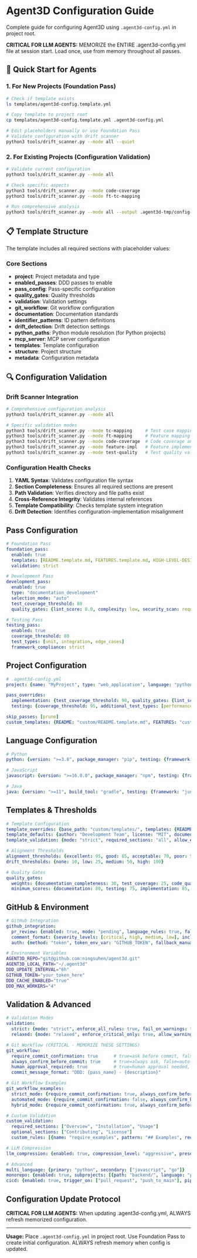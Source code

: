 # Agent3D Configuration Guide

Complete guide for configuring Agent3D using `.agent3d-config.yml` in project root.

**CRITICAL FOR LLM AGENTS:** MEMORIZE the ENTIRE .agent3d-config.yml file at session start. Load once, use from memory throughout all passes.

## 🎯 Quick Start for Agents

### 1. For New Projects (Foundation Pass)

```bash
# Check if template exists
ls templates/agent3d-config.template.yml

# Copy template to project root
cp templates/agent3d-config.template.yml .agent3d-config.yml

# Edit placeholders manually or use Foundation Pass
# Validate configuration with drift scanner
python3 tools/drift_scanner.py --mode all --quiet
```

### 2. For Existing Projects (Configuration Validation)

```bash
# Validate current configuration
python3 tools/drift_scanner.py --mode all

# Check specific aspects
python3 tools/drift_scanner.py --mode code-coverage
python3 tools/drift_scanner.py --mode ft-tc-mapping

# Run comprehensive analysis
python3 tools/drift_scanner.py --mode all --output .agent3d-tmp/config-analysis.yaml
```

## 📋 Template Structure

The template includes all required sections with placeholder values:

### Core Sections
- **project**: Project metadata and type
- **enabled_passes**: DDD passes to enable
- **pass_config**: Pass-specific configuration
- **quality_gates**: Quality thresholds
- **validation**: Validation settings
- **git_workflow**: Git workflow configuration
- **documentation**: Documentation standards
- **identifier_patterns**: ID pattern definitions
- **drift_detection**: Drift detection settings
- **python_paths**: Python module resolution (for Python projects)
- **mcp_server**: MCP server configuration
- **templates**: Template configuration
- **structure**: Project structure
- **metadata**: Configuration metadata

## 🔍 Configuration Validation

### Drift Scanner Integration

```bash
# Comprehensive configuration analysis
python3 tools/drift_scanner.py --mode all

# Specific validation modes
python3 tools/drift_scanner.py --mode tc-mapping     # Test case mapping
python3 tools/drift_scanner.py --mode ft-mapping     # Feature mapping
python3 tools/drift_scanner.py --mode code-coverage  # Code coverage analysis
python3 tools/drift_scanner.py --mode feature-impl   # Feature implementation
python3 tools/drift_scanner.py --mode test-quality   # Test quality validation
```

### Configuration Health Checks

1. **YAML Syntax**: Validates configuration file syntax
2. **Section Completeness**: Ensures all required sections are present
3. **Path Validation**: Verifies directory and file paths exist
4. **Cross-Reference Integrity**: Validates internal references
5. **Template Compatibility**: Checks template system integration
6. **Drift Detection**: Identifies configuration-implementation misalignment

## Pass Configuration

```yaml
# Foundation Pass
foundation_pass:
  enabled: true
  templates: [README.template.md, FEATURES.template.md, HIGH-LEVEL-DESIGN.template.md]
  validation: strict

# Development Pass
development_pass:
  enabled: true
  type: "documentation_development"
  selection_mode: "auto"
  test_coverage_threshold: 80
  quality_gates: {lint_score: 8.0, complexity: low, security_scan: required}

# Testing Pass
testing_pass:
  enabled: true
  coverage_threshold: 80
  test_types: [unit, integration, edge_cases]
  framework_compliance: strict
```

## Project Configuration
```yaml
# .agent3d-config.yml
project: {name: "MyProject", type: "web_application", language: "python"}

pass_overrides:
  implementation: {test_coverage_threshold: 90, quality_gates: {lint_score: 9.0, complexity: very_low}}
  testing: {coverage_threshold: 95, additional_test_types: [performance, security]}

skip_passes: [prune]
custom_templates: {README: "custom/README.template.md", FEATURES: "custom/FEATURES.template.md"}
```

## Language Configuration

```yaml
# Python
python: {version: ">=3.8", package_manager: "pip", testing: {framework: "pytest", coverage_threshold: 85}, code_style: {formatter: "black", line_length: 88, linter: "flake8"}}

# JavaScript
javascript: {version: ">=16.0.0", package_manager: "npm", testing: {framework: "jest", coverage_threshold: 80}, code_style: {formatter: "prettier", linter: "eslint", typescript: true}}

# Java
java: {version: ">=11", build_tool: "gradle", testing: {framework: "junit5", coverage_threshold: 75}, code_style: {formatter: "spotless", static_analysis: [checkstyle, pmd, spotbugs]}}


```

## Templates & Thresholds

```yaml
# Template Configuration
template_overrides: {base_path: "custom/templates/", templates: {README: "custom-readme.template.md", FEATURES: "enhanced-features.template.md"}}
template_defaults: {author: "Development Team", license: "MIT", documentation_style: "google"}
template_validation: {mode: "strict", required_sections: "all", allow_empty_sections: false}

# Alignment Thresholds
alignment_thresholds: {excellent: 95, good: 85, acceptable: 70, poor: 50, critical: 0}
drift_thresholds: {none: 10, low: 25, medium: 50, high: 100}

# Quality Gates
quality_gates:
  weights: {documentation_completeness: 30, test_coverage: 25, code_quality: 25, alignment_consistency: 20}
  minimum_scores: {documentation: 80, testing: 75, implementation: 85, overall: 80}
```

## GitHub & Environment

```yaml
# GitHub Integration
github_integration:
  pr_review: {enabled: true, mode: "pending", language_rules: true, fallback_manual: true}
  comment_format: {severity_levels: [critical, high, medium, low], include_line_numbers: true, include_suggestions: true}
  auth: {method: "token", token_env_var: "GITHUB_TOKEN", fallback_manual: true}
```

```bash
# Environment Variables
AGENT3D_REPO="git@github.com:ningsuhen/agent3d.git"
AGENT3D_LOCAL_PATH="~/.agent3d"
DDD_UPDATE_INTERVAL="6h"
GITHUB_TOKEN="your_token_here"
DDD_CACHE_ENABLED="true"
DDD_MAX_WORKERS="4"
```

## Validation & Advanced

```yaml
# Validation Modes
validation:
  strict: {mode: "strict", enforce_all_rules: true, fail_on_warnings: true, require_all_sections: true, validate_links: true}
  relaxed: {mode: "relaxed", enforce_critical_only: true, allow_warnings: true, optional_sections: true, skip_link_validation: true}

# Git Workflow (CRITICAL - MEMORIZE THESE SETTINGS)
git_workflow:
  require_commit_confirmation: true      # true=ask before commit, false=no confirmation
  always_confirm_before_commit: true     # true=always ask, false=auto-commit allowed
  human_approval_required: true          # true=human approval needed, false=automated OK
  commit_message_format: "DDD: {pass_name} - {description}"

# Git Workflow Examples
git_workflow_examples:
  strict_mode: {require_commit_confirmation: true, always_confirm_before_commit: true, human_approval_required: true}
  automated_mode: {require_commit_confirmation: false, always_confirm_before_commit: false, human_approval_required: false}
  hybrid_mode: {require_commit_confirmation: true, always_confirm_before_commit: false, human_approval_required: true}

# Custom Validation
custom_validation:
  required_sections: ["Overview", "Installation", "Usage"]
  optional_sections: ["Contributing", "License"]
  custom_rules: [{name: "require_examples", pattern: "## Examples", required: true}, {name: "limit_line_length", max_length: 120}]

# LLM Compression
llm_compression: {enabled: true, compression_level: "aggressive", preserve_commands: true, preserve_project_specifics: true, remove_basic_explanations: true, compress_tasks: [git_operations, github_cli_usage, package_management, file_operations, standard_development_tools]}

# Advanced
multi_language: {primary: "python", secondary: ["javascript", "go"]}
monorepo: {enabled: true, subprojects: [{path: "backend/", language: "python"}]}
cicd: {enabled: true, trigger_on: ["pull_request", "push_to_main"], pipeline_steps: ["foundation_pass", "documentation_pass", "quality_pass"]}
```

## Configuration Update Protocol

**CRITICAL FOR LLM AGENTS:** When updating .agent3d-config.yml, ALWAYS refresh memorized configuration.

---

**Usage:** Place `.agent3d-config.yml` in project root. Use Foundation Pass to create initial configuration. ALWAYS refresh memory when config is updated.

